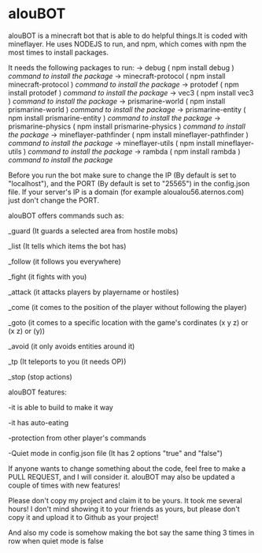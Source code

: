 # alouBOT
alouBOT is a minecraft bot that is able to do helpful things.It is coded with mineflayer. He uses NODEJS to run, and npm, which 
comes with npm the most times to install packages.

It needs the following packages to run:
-> debug                 ( npm install debug )                    _command to install the package_
-> minecraft-protocol    ( npm install minecraft-protocol )       _command to install the package_
-> protodef              ( npm install protodef )                 _command to install the package_
-> vec3                  ( npm install vec3 )                     _command to install the package_
-> prismarine-world      ( npm install prismarine-world )         _command to install the package_
-> prismarine-entity     ( npm install prismarine-entity )        _command to install the package_
-> prismarine-physics    ( npm install prismarine-physics )       _command to install the package_
-> mineflayer-pathfinder ( npm install mineflayer-pathfinder )    _command to install the package_
-> mineflayer-utils      ( npm install mineflayer-utils )         _command to install the package_
-> rambda                ( npm install rambda )                   _command to install the package_

Before you run the bot make sure to change the IP (By default is set to "localhost"), and the PORT (By default is set to "25565") in the config.json file.
If your server's IP is a domain (for example aloualou56.aternos.com) just don't change the PORT.

alouBOT offers commands such as:

_guard (It guards a selected area from hostile mobs)

_list (It tells which items the bot has)

_follow (it follows you everywhere)

_fight (it fights with you)

_attack (it attacks players by playername or hostiles)

_come (it comes to the position of the player without following the player)

_goto (it comes to a specific location with the game's cordinates (x y z) or (x z) or (y))

_avoid (it only avoids entities around it)

_tp (It teleports to you (it needs OP))

_stop (stop actions)

alouBOT features:

-it is able to build to make it way

-it has auto-eating

-protection from other player's commands 

-Quiet mode in config.json file (It has 2 options "true" and "false")


If anyone wants to change something about the code, feel free to make a PULL REQUEST, and I will consider it.
alouBOT may also be updated a couple of times with new features!

Please don't copy my project and claim it to be yours. It took me several hours! I don't mind showing it to your friends as yours, but please don't copy it and upload it to Github as your project!

And also my code is somehow making the bot say the same thing 3 times in row when quiet mode is false


